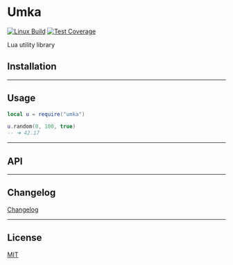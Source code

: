 # Umka

[![Linux Build][travis-image]][travis-url]
[![Test Coverage][coveralls-image]][coveralls-url]


Lua utility library


## Installation

--------------------------------------------------------------------------------

## Usage

```lua
local u = require("umka")

u.random(0, 100, true)
-- ➜ 42.17
```

--------------------------------------------------------------------------------

## API

--------------------------------------------------------------------------------

## Changelog
[Changelog][changelog-url]

--------------------------------------------------------------------------------

## License

[MIT][license-url]


[license-url]: LICENSE
[changelog-url]: CHANGELOG.md
[travis-image]: https://img.shields.io/travis/SuperPaintman/umka/master.svg?label=linux
[travis-url]: https://travis-ci.org/SuperPaintman/umka
[coveralls-image]: https://img.shields.io/coveralls/SuperPaintman/umka/master.svg
[coveralls-url]: https://coveralls.io/r/SuperPaintman/umka?branch=master
